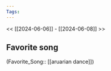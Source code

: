 ```yaml
---
Tags: 
---
```

 << [[2024-06-06]] - [[2024-06-08]] >> 
## Favorite song
(Favorite_Song:: [[aruarian dance]])
